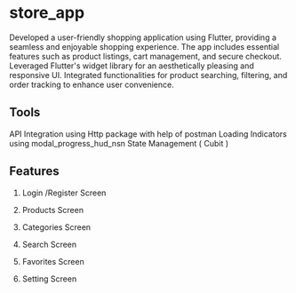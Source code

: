 # store_app

Developed a user-friendly shopping application using Flutter, providing a seamless and enjoyable shopping experience. The app includes essential features such as product listings, cart management, and secure checkout. Leveraged Flutter's widget library for an aesthetically pleasing and responsive UI. Integrated functionalities for product searching, filtering, and order tracking to enhance user convenience.

## Tools

API Integration using Http package with help of postman
Loading Indicators using modal_progress_hud_nsn
State Management ( Cubit )

## Features
1. Login /Register Screen

2. Products Screen

3. Categories Screen

4. Search Screen

5. Favorites Screen

6. Setting Screen

